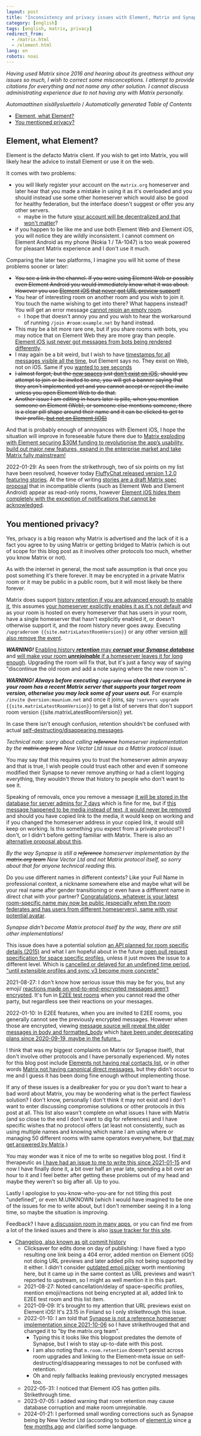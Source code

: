 ```yaml
---
layout: post
title: "Inconsistency and privacy issues with Element, Matrix and Synapse"
category: [english]
tags: [english, matrix, privacy]
redirect_from:
  - /matrix.html
  - /element.html
lang: en
robots: noai
---
```


_Having used Matrix since 2016 and hearing about its greatness without any
issues so much, I wish to correct some misconceptions. I attempt to provide
citations for everything and not name any other solution. I cannot discuss
administrating experience due to not having any with Matrix personally._

<!-- editorconfig-checker-disable -->
<!-- prettier-ignore-start -->

<!-- START doctoc generated TOC please keep comment here to allow auto update -->
<!-- DON'T EDIT THIS SECTION, INSTEAD RE-RUN doctoc TO UPDATE -->
<em lang="fi">Automaattinen sisällysluettelo</em> / <em lang="en">Automatically generated Table of Contents</em>

- [Element, what Element?](#element-what-element)
- [You mentioned privacy?](#you-mentioned-privacy)

<!-- END doctoc generated TOC please keep comment here to allow auto update -->

<!-- prettier-ignore-end -->
<!-- editorconfig-checker-enable -->

## Element, what Element?

Element is the defacto Matrix client. If you wish to get into Matrix, you will
likely hear the advice to install Element or use it on the web.

It comes with two problems:

- you will likely register your account on the `matrix.org` homeserver and later
  hear that you made a mistake in using it as it's overloaded and you should
  instead use some other homeserver which would also be good for healthy
  federation, but the interface doesn't suggest or offer you any other servers.
  - maybe in the future
    [your account will be decentralized and that won't matter](https://github.com/matrix-org/matrix-spec/issues/246)?
- if you happen to be like me and use both Element Web and Element iOS, you will
  notice they are wildly inconsistent. I cannot comment on Element Android as my
  phone (Nokia 1 / TA-1047) is too weak powered for pleasant Matrix experience
  and I don't use it much.

Comparing the later two platforms, I imagine you will hit some of these problems
sooner or later:

- <s>You see a link in the channel. If you were using Element Web or possibly
  even Element Android you would immediately know what it was about. However you
  use <a href="https://github.com/vector-im/element-ios/issues/888">Element iOS
  that never got URL preview support!</a></s>
- You hear of interesting room on another room and you wish to join it. You
  touch the name wishing to get into there? What happens instead? You will get
  an error message
  [cannot rejoin an empty room](https://github.com/vector-im/element-ios/issues/1066).
  - I hope that doesn't annoy you and you wish to hear the workaround of running
    `/join #room:example.net` by hand instead.
- This may be a bit more rare one, but if you share rooms with bots, you may
  notice that on Element Web they are more gray than people.
  [Element iOS just never got messages from bots being rendered differently](https://github.com/vector-im/element-ios/issues/882).
- I may again be a bit weird, but I wish to have
  [timestamps for all messages visible all the time](https://github.com/vector-im/element-ios/issues/524),
  but Element says no. They exist on Web, not on iOS. Same if you
  [wanted to see seconds](https://github.com/vector-im/element-ios/issues/3901)
- <s>I almost forgot, but the
  <a href="https://element.io/blog/spaces-the-next-frontier/">new spaces</a>
  just
  <a href="https://github.com/vector-im/element-ios/issues?q=label%3AA-Spaces+">don't
  exist on iOS</a>, should you attempt to join or be invited to one, you will
  get a banner saying that they aren't implemented yet and you cannot accept or
  reject the invite unless you open Element Web to do that.</s>
- <s>Another issue I am editing in hours later is pills, when you mention
  someone on Element (Web), or someone else mentions someone, there is a clear
  pill shape around their name and it can be clicked to get to their profile,
  <a href="https://github.com/vector-im/element-ios/issues/3526">but not on
  Element (iOS)</a></s>

And that is probably enough of annoyances with Element iOS, I hope the situation
will improve in foreseeable future there due to
[Matrix exploding with Element securing $30M funding to revolutionise the app’s usability, build out major new features, expand in the enterprise market and take Matrix fully mainstream!](https://element.io/blog/element-raises-30m-as-matrix-explodes/)

2022-01-29: As seen from the strikethrough, two of six points on my list have
been resolved, however today
[FluffyChat released version 1.2.0 featuring stories](https://ko-fi.com/post/Whats-new-in-FluffyChat-1-2-0-Z8Z09LEO7).
At the time of writing
[stories are a draft Matrix spec proposal](https://github.com/matrix-org/matrix-spec-proposals/pull/3588)
that in incompatible clients (such as Element Web and Element Android) appear as
read-only rooms, however
[Element iOS hides them completely with the exception of notifications that cannot be acknowledged](https://github.com/vector-im/element-ios/issues/5455).

## You mentioned privacy?

Yes, privacy is a big reason why Matrix is advertised and the lack of it is a
fact you agree to by using Matrix or getting bridged to Matrix (which is out of
scope for this blog post as it involves other protocols too much, whether you
know Matrix or not).

As with the internet in general, the most safe assumption is that once you post
something it's there forever. It may be encrypted in a private Matrix room or it
may be public in a public room, but it will most likely be there forever.

Matrix does support
[history retention if you are advanced enough to enable it](https://brendan.abolivier.bzh/matrix-retention-policies/),
this assumes
[your homeserver explicitly enables it as it's not default](https://github.com/matrix-org/synapse/blob/ba5287f5e8be150551824493b3ad685dde00a543/docs/sample_config.yaml#L481-L484)
and as your room is hosted on every homeserver that has users in your room, have
a single homeserver that hasn't explicitly enabled it, or doesn't otherwise
support it, and the room history never goes away. Executing
`/upgraderoom {{site.matrixLatestRoomVersion}}` or any other version
[will also remove the event](https://github.com/matrix-org/synapse/issues/11279).

**_WARNING!_**
[Enabling history **_retention_** may **_corrupt your Synapse database_**](https://github.com/matrix-org/synapse/issues/13476)
and
[will make your room **_unrejoinable_** if a homeserver leaves it for long enough](https://github.com/matrix-org/synapse/issues/11448).
Upgrading the room will fix that, but it's just a fancy way of saying
"discontinue the old room and add a note saying where the new room is".

**_WARNING! Always before executing `/upgraderoom` check that everyone in your
room has a recent Matrix server that supports your target room version,
otherwise you may lock some of your users out._** For example
`/invite @version:maunium.net` and once it joins, say
`!servers upgrade {{site.matrixLatestRoomVersion}}` to get a list of servers
that don't support room version {{site.matrixLatestRoomVersion}} yet.

In case there isn't enough confusion, retention shouldn't be confused with
actual
[self-destructing/disappearing messages](https://github.com/vector-im/element-meta/discussions/682).

_Technical note: sorry about calling <s>reference</s> homeserver implementation
by the <s>matrix.org team</s> New Vector Ltd issue as a Matrix protocol issue._

You may say that this requires you to trust the homeserver admin anyway and that
is true, I wish people could trust each other and even if someone modified their
Synapse to never remove anything or had a client logging everything, they
wouldn't throw that history to people who don't want to see it.

Speaking of removals, once you remove a message
[it will be stored in the database for server admins for 7 days](https://github.com/matrix-org/synapse/blob/ba5287f5e8be150551824493b3ad685dde00a543/docs/sample_config.yaml#L456-L461)
which is fine for me, but if
[this message happened to be media instead of text, it would never be removed](https://github.com/matrix-org/synapse/issues/1263)
and should you have copied link to the media, it would keep on working and if
you changed the homeserver address in your copied link, it would still keep on
working. Is this something you expect from a private protocol? I don't, or I
didn't before getting familiar with Matrix. There is also an
[alternative proposal about this](https://github.com/matrix-org/matrix-spec-proposals/pull/2228).

_By the way Synapse is still a <s>reference</s> homeserver implementation by the
<s>matrix.org team</s> New Vector Ltd and not Matrix protocol itself, so sorry
about that for anyone technical reading this._

Do you use different names in different contexts? Like your Full Name in
professional context, a nickname somewhere else and maybe what will be your real
name after gender transitioning or even have a diffferent name in direct chat
with your partner?
[Congratulations, whatever is your latest room-specific name may now be public (especially when the room federates and has users from different homeservers), same with your potential avatar](https://github.com/matrix-org/synapse/issues/5677).

_Synapse didn't become Matrix protocol itself by the way, there are still other
implementations!_

This issue does have a potential solution
[an API planned for room specific details (2015)](https://github.com/matrix-org/matrix-spec/issues/103)
and what I am hopeful about in the future
<a href="https://github.com/matrix-org/matrix-spec-proposals/pull/3189">open
pull request specification for space specific profiles</a>, unless it just moves
the issue to a different level. Which is
[cancelled or delayed for an undefined time period](https://github.com/matrix-org/matrix-spec-proposals/pull/3189#issuecomment-905761797),
["until extensible profiles and sync v3 become more concrete"](https://github.com/matrix-org/matrix-spec-proposals/pull/1769)

2021-08-27: I don't know how serious issue this may be for you, but any emoji/
[reactions made on end-to-end-encrypted messages aren't encrypted](https://github.com/matrix-org/matrix-spec/issues/660).
It's fun in [E2EE test rooms](matrix:r/megolm:matrix.org?action=join) when you
cannot read the other party, but regardless see their reactions on your
messages.

2022-01-10: In E2EE features, when you are invited to E2EE rooms, you generally
cannot see the previously encrypted messages. However when those are encrypted,
viewing
[message source will reveal the older messages in body and formatted_body](https://github.com/matrix-org/matrix-spec/issues/368)
which
[have been under deprecating plans since 2020-09-19, maybe in the future...](https://github.com/matrix-org/matrix-spec-proposals/pull/2781)

I think that was my biggest complaints on Matrix (or Synapse itself), that don't
involve other protocols and I have personally experienced. My notes for this
blog post include
[Elements not having real contacts list](https://github.com/vector-im/element-web/issues/4488),
or in other words
[Matrix not having canonical direct messages](https://github.com/matrix-org/matrix-spec-proposals/pull/2199),
but they didn't occur to me and I guess it has been doing fine enough without
implementing those.

If any of these issues is a dealbreaker for you or you don't want to hear a bad
word about Matrix, you may be wondering what is the perfect flawless solution? I
don't know, personally I don't think it may not exist and I don't want to enter
discussing compromise solutions or other protocols in this post at all. This
list also wasn't complete on what issues I have with Matrix (and so close to the
end I don't want to dig for references) and I have specific wishes that no
protocol offers (at least not consistently, such as using multiple names and
knowing which name I am using where or managing 50 different rooms with same
operators everywhere, but
[that may get answered by Matrix](https://github.com/matrix-org/matrix-spec-proposals/pull/2962).)

You may wonder was it nice of me to write so negative blog post. I find it
therapeutic as
[I have had an issue to me to write this since 2021-01-15](https://github.com/Mikaela/mikaela.github.io/issues/230)
and now I have finally done it, a bit over half an year late, spending a bit
over an hour to it and I feel better after getting these problems out of my head
and maybe they weren't so big after all. Up to you.

Lastly I apologise to you-know-who-you-are for not titling this post
"undefined", or even M.UNKNOWN (which I would have imagined to be one of the
issues for me to write about, but I don't remember seeing it in a long time, so
maybe the situation is improving.

Feedback? I have [a discussion room in many apps](https://aminda.eu/discuss), or
you can find me from a lot of the linked issues and there is also
[issue tracker for this site](https://github.com/Mikaela/mikaela.github.io/issues).

- [Changelog, also known as git commit history](https://github.com/Mikaela/mikaela.github.io/commits/master/blog/_posts/2021-08-03-matrix-perfect-privacy-not.md)
  - Clicksaver for edits done on day of publishing: I have fixed a typo
    resulting one link being a 404 error, added mention on Element (iOS) not
    doing URL previews and later added pills not being supported by it either. I
    didn't consider
    [outdated emoji picker](https://github.com/vector-im/element-ios/issues/4654)
    worth mentioning here, but it came up in the same context as URL previews
    and wasn't reported to upstream, so I might as well mention it in this part.
  - 2021-08-27: Noted cancellation/delay of space-specific profiles, mention
    emoji/reactions not being encrypted at all, added link to E2EE test room and
    this list item.
  - 2021-09-09: It's brought to my attention that URL previews exist on Element
    iOS! It's 23.15 in Finland so I only strikethrough this issue.
  - 2022-01-10: I am told that
    [Synapse is not a reference homeserver implementation since 2021-10-06](https://github.com/matrix-org/synapse/pull/10971#event-5418418970)
    so I have strikethrouged that and changed it to "by the matrix.org team".
    - Typing this it looks like this blogpost predates the demote of Synapse,
      but I wish to stay up-to-date with this post.
    - I am also noting that `m.room.retention` doesn't persist across room
      upgrades and linking to the Element-meta issue on
      self-destructing/disappearing messages to not be confused with retention.
    - Oh and reply fallbacks leaking previously encrypted messages too.
  - 2022-05-31: I noticed that Element iOS has gotten pills. Strikethrough time.
  - 2023-07-05: I added warning that room retention may cause database
    corruption and make room unrejoinable.
  - 2024-01-21: I performed small wording corrections such as Synapse being by
    New Vector Ltd (according to bottom of [element.io](https://element.io)
    since [a few months ago](https://element.io/blog/element-to-adopt-agplv3/)
    and clarified some language.
